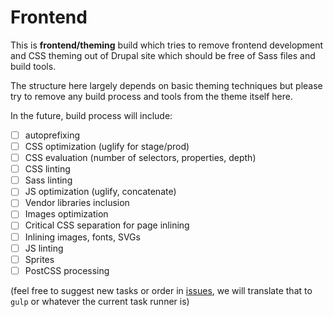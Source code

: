 # Frontend

This is **frontend/theming** build which tries to remove frontend development and CSS theming out of Drupal site which should be free of Sass files and build tools.

The structure here largely depends on basic theming techniques but please try to remove any build process and tools from the theme itself here.

In the future, build process will include:

- [ ] autoprefixing
- [ ] CSS optimization (uglify for stage/prod)
- [ ] CSS evaluation (number of selectors, properties, depth)
- [ ] CSS linting
- [ ] Sass linting
- [ ] JS optimization (uglify, concatenate)
- [ ] Vendor libraries inclusion
- [ ] Images optimization
- [ ] Critical CSS separation for page inlining
- [ ] Inlining images, fonts, SVGs
- [ ] JS linting
- [ ] Sprites
- [ ] PostCSS processing

(feel free to suggest new tasks or order in [issues](https://gitlab.com/MacMladen/mci-boilerplate-d8/issues), we will translate that to `gulp` or whatever the current task runner is)

